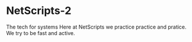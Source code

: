 # NetScripts-2
The tech for systems
Here at NetScripts we practice practice and pratice. We try to be fast and active.
